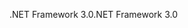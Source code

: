 <span data-ttu-id="47705-101">.NET Framework 3.0</span><span class="sxs-lookup"><span data-stu-id="47705-101">.NET Framework 3.0</span></span>